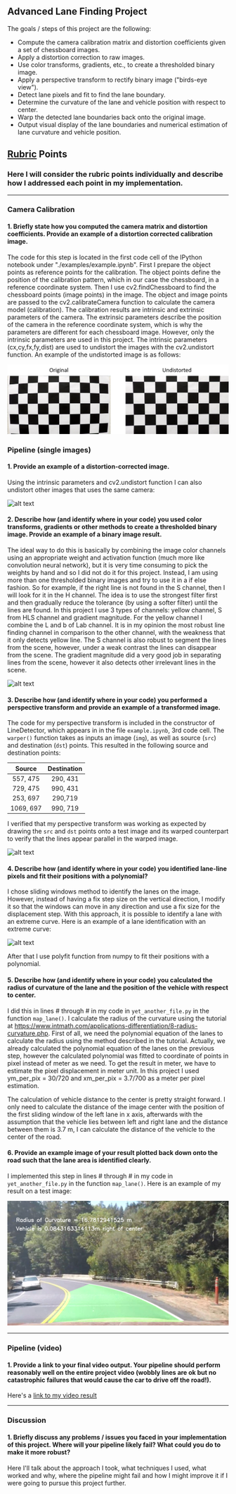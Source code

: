 ## Advanced Lane Finding Project

The goals / steps of this project are the following:

* Compute the camera calibration matrix and distortion coefficients given a set of chessboard images.
* Apply a distortion correction to raw images.
* Use color transforms, gradients, etc., to create a thresholded binary image.
* Apply a perspective transform to rectify binary image ("birds-eye view").
* Detect lane pixels and fit to find the lane boundary.
* Determine the curvature of the lane and vehicle position with respect to center.
* Warp the detected lane boundaries back onto the original image.
* Output visual display of the lane boundaries and numerical estimation of lane curvature and vehicle position.

[//]: # (Image References)

[image1]: ./examples/undistort_output.png "Undistorted"
[image2]: ./test_images/test1.jpg "Road Transformed"
[image3]: ./examples/binary_combo_example.jpg "Binary Example"
[image4]: ./examples/warped_straight_lines.jpg "Warp Example"
[image5]: ./examples/color_fit_lines.jpg "Fit Visual"
[image6]: ./examples/example_output.png "Output"
[video1]: ./project_video.mp4 "Video"

## [Rubric](https://review.udacity.com/#!/rubrics/571/view) Points

### Here I will consider the rubric points individually and describe how I addressed each point in my implementation.  

---

### Camera Calibration

#### 1. Briefly state how you computed the camera matrix and distortion coefficients. Provide an example of a distortion corrected calibration image.

The code for this step is located in the first code cell of the IPython notebook under "./examples/example.ipynb". First I prepare the object points as reference points for the calibration. The object points define the position
of the calibration pattern, which in our case the chessboard, in a reference coordinate system. Then I use cv2.findChessboard to find the chessboard points (image points) in the image. The object and image points are passed to
the cv2.calibrateCamera function to calculate the camera model (calibration). The calibration results are intrinsic and extrinsic parameters of the camera. The extrinsic parameters describe the position of the camera in the
reference coordinate system, which is why the parameters are different for each chessboard image. However, only the intrinsic parameters are used in this project. The intrinsic parameters (cx,cy,fx,fy,dist) are used to undistort
the images with the cv2.undistort function. An example of the undistorted image is as follows:

![alt text][image1]

### Pipeline (single images)

#### 1. Provide an example of a distortion-corrected image.

Using the intrinsic parameters and cv2.undistort function I can also undistort other images that uses the same camera:

![alt text][image2]

#### 2. Describe how (and identify where in your code) you used color transforms, gradients or other methods to create a thresholded binary image.  Provide an example of a binary image result.

The ideal way to do this is basically by combining the image color channels using an appropriate weight and activation function (much more like convolution neural network), but it is very time consuming to pick the weights by hand
and so I did not do it for this project. Instead, I am using more than one thresholded binary images and try to use it in a if else fashion. So for example, if the right line is not found in the S channel, then I will look for it
in the H channel. The idea is to use the strongest filter first and then gradually reduce the tolerance (by using a softer filter) until the lines are found. In this project I use 3 types of channels: yellow channel, S from HLS
channel and gradient magnitude. For the yellow channel I combine the L and b of Lab channel. It is in my opinion the most robust line finding channel in comparison to the other channel, with the weakness that it only detects yellow
line. The S channel is also robust to segment the lines from the scene, however, under a weak contrast the lines can disappear from the scene. The gradient magnitude did a very good job in separating lines from the scene, however
it also detects other irrelevant lines in the scene.

![alt text][image3]

#### 3. Describe how (and identify where in your code) you performed a perspective transform and provide an example of a transformed image.

The code for my perspective transform is included in the constructor of LineDetector, which appears in in the file `example.ipynb`, 3rd code cell.
The `warper()` function takes as inputs an image (`img`), as well as source (`src`) and destination (`dst`) points. This resulted in the following source and destination points:

| Source        | Destination   | 
|:-------------:|:-------------:| 
| 557, 475      | 290, 431      | 
| 729, 475      | 990, 431      |
| 253, 697      | 290,719       |
| 1069, 697     | 990, 719      |

I verified that my perspective transform was working as expected by drawing the `src` and `dst` points onto a test image and its warped counterpart to verify that the lines appear parallel in the warped image.

![alt text][image4]

#### 4. Describe how (and identify where in your code) you identified lane-line pixels and fit their positions with a polynomial?

I chose sliding windows method to identify the lanes on the image. However, instead of having a fix step size on the vertical direction, I modify it so that the windows can move in any direction and
use a fix size for the displacement step. With this approach, it is possible to identify a lane with an extreme curve. Here is an example of a lane identification with an extreme curve:

![alt text][image5]

After that I use polyfit function from numpy to fit their positions with a polynomial.

#### 5. Describe how (and identify where in your code) you calculated the radius of curvature of the lane and the position of the vehicle with respect to center.

I did this in lines # through # in my code in `yet_another_file.py` in the function `map_lane()`. I calculate the radius of the curvature using the tutorial at
https://www.intmath.com/applications-differentiation/8-radius-curvature.php. First of all, we need the polynomial equation of the lanes to calculate the radius using the method described in the tutorial. Actually, we already calculated
the polynomial equation of the lanes on the previous step, however the calculated polynomial was fitted to coordinate of points in pixel instead of meter as we need. To get the result in meter, we have to estimate the pixel displacement
in meter unit. In this project I used ym_per_pix = 30/720 and xm_per_pix = 3.7/700 as a meter per pixel estimation.

The calculation of vehicle distance to the center is pretty straight forward. I only need to calculate the distance of the image center with the position of the first sliding window of the left lane in x axis, afterwards with the
assumption that the vehicle lies between left and right lane and the distance between them is 3.7 m, I can calculate the distance of the vehicle to the center of the road.

#### 6. Provide an example image of your result plotted back down onto the road such that the lane area is identified clearly.

I implemented this step in lines # through # in my code in `yet_another_file.py` in the function `map_lane()`.  Here is an example of my result on a test image:

![alt text][image6]

---

### Pipeline (video)

#### 1. Provide a link to your final video output.  Your pipeline should perform reasonably well on the entire project video (wobbly lines are ok but no catastrophic failures that would cause the car to drive off the road!).

Here's a [link to my video result](./project_video.mp4)

---

### Discussion

#### 1. Briefly discuss any problems / issues you faced in your implementation of this project.  Where will your pipeline likely fail?  What could you do to make it more robust?

Here I'll talk about the approach I took, what techniques I used, what worked and why, where the pipeline might fail and how I might improve it if I were going to pursue this project further.  
